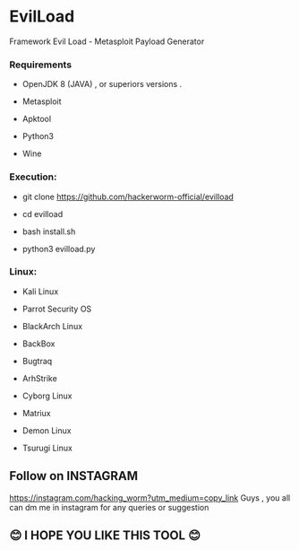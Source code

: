 # EvilLoad

Framework Evil Load - Metasploit Payload Generator 

<h3> Requirements </h3>
 
 * OpenJDK 8 (JAVA) , or superiors versions .
 
 * Metasploit
 
 * Apktool
 
 * Python3
 
 * Wine
 
<h3> Execution: </h3>

* git clone https://github.com/hackerworm-official/evilload

* cd evilload

* bash install.sh

* python3 evilload.py

<h3> Linux: </h3>

* Kali Linux

* Parrot Security OS

* BlackArch Linux

* BackBox

* Bugtraq

* ArhStrike

* Cyborg Linux

* Matriux

* Demon Linux

* Tsurugi Linux

## Follow on INSTAGRAM

https://instagram.com/hacking_worm?utm_medium=copy_link 
Guys , you all can dm me in instagram for any queries or suggestion 

##  😊 I HOPE YOU LIKE THIS TOOL 😊 
